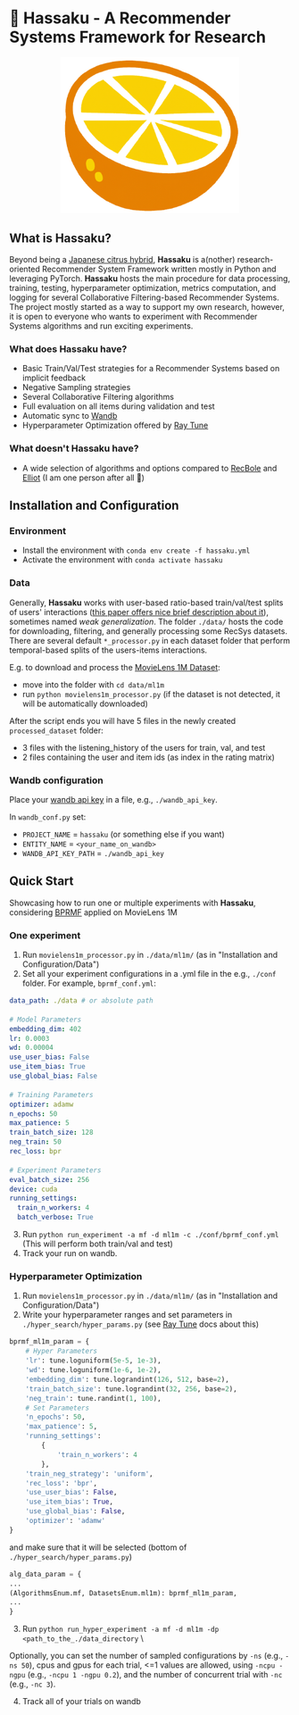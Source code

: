 # :tangerine: Hassaku - A Recommender Systems Framework for Research

<div align="center">
    <img src="./assets/hassaku.png" style="width: 320px" />
</div>

## What is Hassaku?

Beyond being a [Japanese citrus hybrid](https://en.wikipedia.org/wiki/Hassaku_orange), **Hassaku** is a(nother)
research-oriented Recommender System Framework written mostly in Python and leveraging PyTorch.
**Hassaku** hosts the main procedure for data processing, training, testing, hyperparameter optimization, metrics
computation, and logging for several Collaborative Filtering-based Recommender Systems.
The project mostly started as a way to support my own research, however, it is open to everyone who wants to experiment
with Recommender Systems algorithms and run exciting experiments.

### What does Hassaku have?

- Basic Train/Val/Test strategies for a Recommender Systems based on implicit feedback
- Negative Sampling strategies
- Several Collaborative Filtering algorithms
- Full evaluation on all items during validation and test
- Automatic sync to [Wandb](https://wandb.ai/site)
- Hyperparameter Optimization offered by [Ray Tune](https://www.ray.io/ray-tune)

### What doesn't Hassaku have?

- A wide selection of algorithms and options compared to [RecBole](https://www.recbole.io/)
  and [Elliot](https://elliot.readthedocs.io/en/latest/) (I am one person after all :adult:)

## Installation and Configuration

### Environment

- Install the environment with
  `conda env create -f hassaku.yml`
- Activate the environment with `conda activate hassaku`

### Data

Generally, **Hassaku** works with user-based ratio-based train/val/test splits of users'
interactions ([this paper offers nice brief description about it](https://dl.acm.org/doi/pdf/10.1145/3340531.3412095)),
sometimes named _weak generalization_.
The folder `./data/` hosts the code for downloading, filtering, and generally processing some RecSys datasets. There are
several default `*_processor.py` in each dataset folder that perform temporal-based splits of the users-items
interactions.

E.g. to download and process the [MovieLens 1M Dataset](https://grouplens.org/datasets/movielens/1m/):

- move into the folder with `cd data/ml1m`
- run `python movielens1m_processor.py` (if the dataset is not detected, it will be automatically downloaded)

After the script ends you will have 5 files in the newly created `processed_dataset` folder:

- 3 files with the listening_history of the users for train, val, and test
- 2 files containing the user and item ids (as index in the rating matrix)

### Wandb configuration

Place your [wandb api key](https://wandb.ai/authorize) in a file, e.g., `./wandb_api_key`.

In `wandb_conf.py` set:

- `PROJECT_NAME` = `hassaku` (or something else if you want)
- `ENTITY_NAME` = `<your_name_on_wandb>`
- `WANDB_API_KEY_PATH` = `./wandb_api_key`

## Quick Start

Showcasing how to run one or multiple experiments with **Hassaku**,
considering [BPRMF](https://arxiv.org/pdf/1205.2618.pdf) applied on MovieLens 1M

### One experiment

1) Run `movielens1m_processor.py` in `./data/ml1m/` (as in "Installation and Configuration/Data")
2) Set all your experiment configurations in a .yml file in the e.g., `./conf` folder. For example, `bprmf_conf.yml`:

```yaml
data_path: ./data # or absolute path

# Model Parameters
embedding_dim: 402
lr: 0.0003
wd: 0.00004
use_user_bias: False
use_item_bias: True
use_global_bias: False

# Training Parameters
optimizer: adamw
n_epochs: 50
max_patience: 5
train_batch_size: 128
neg_train: 50
rec_loss: bpr

# Experiment Parameters
eval_batch_size: 256
device: cuda
running_settings:
  train_n_workers: 4
  batch_verbose: True
```

3. Run `python run_experiment -a mf -d ml1m -c ./conf/bprmf_conf.yml` (This will perform both train/val and test)
4. Track your run on wandb.

### Hyperparameter Optimization

1) Run `movielens1m_processor.py` in `./data/ml1m/` (as in "Installation and Configuration/Data")
2) Write your hyperparameter ranges and set parameters in `./hyper_search/hyper_params.py` (see [Ray Tune](https://docs.ray.io/en/latest/tune/api/search_space.html#tune-search-space) docs about this)

```python
bprmf_ml1m_param = {
    # Hyper Parameters
    'lr': tune.loguniform(5e-5, 1e-3),
    'wd': tune.loguniform(1e-6, 1e-2),
    'embedding_dim': tune.lograndint(126, 512, base=2),
    'train_batch_size': tune.lograndint(32, 256, base=2),
    'neg_train': tune.randint(1, 100),
    # Set Parameters
    'n_epochs': 50,
    'max_patience': 5,
    'running_settings':
        {
            'train_n_workers': 4
        },
    'train_neg_strategy': 'uniform',
    'rec_loss': 'bpr',
    'use_user_bias': False,
    'use_item_bias': True,
    'use_global_bias': False,
    'optimizer': 'adamw'
}
```

and make sure that it will be selected (bottom of `./hyper_search/hyper_params.py`)

```python
alg_data_param = {
...
(AlgorithmsEnum.mf, DatasetsEnum.ml1m): bprmf_ml1m_param,
...
}
```

3) Run `python run_hyper_experiment -a mf -d ml1m -dp <path_to_the_./data_directory` \\

Optionally, you can set the number of sampled configurations by `-ns` (e.g., `-ns 50`), cpus and gpus for each trial, <=1 values are allowed, using `-ncpu -ngpu` (e.g., `-ncpu 1 -ngpu 0.2`), and the number of concurrent trial with `-nc` (e.g., `-nc 3`).

4) Track all of your trials on wandb
